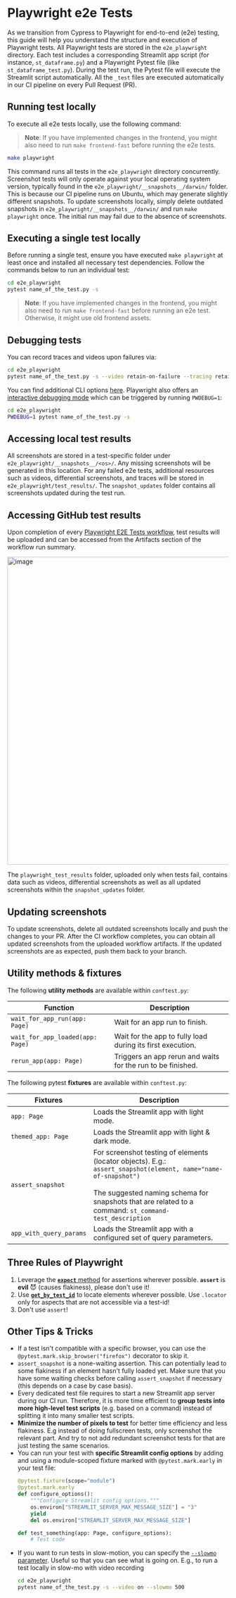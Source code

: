 # Playwright e2e Tests

As we transition from Cypress to Playwright for end-to-end (e2e) testing, this guide will help you understand the structure and execution of Playwright tests. All Playwright tests are stored in the `e2e_playwright` directory. Each test includes a corresponding Streamlit app script (for instance, `st_dataframe.py`) and a Playwright Pytest file (like `st_dataframe_test.py`). During the test run, the Pytest file will execute the Streamlit script automatically. All the `_test` files are executed automatically in our CI pipeline on every Pull Request (PR).

## Running test locally

To execute all e2e tests locally, use the following command:

> **Note**:
> If you have implemented changes in the frontend, you might also need to run `make frontend-fast` before running the e2e tests.

```bash
make playwright
```

This command runs all tests in the `e2e_playwright` directory concurrently. Screenshot tests will only operate against your local operating system version, typically found in the `e2e_playwright/__snapshots__/darwin/` folder. This is because our CI pipeline runs on Ubuntu, which may generate slightly different snapshots. To update screenshots locally, simply delete outdated snapshots in `e2e_playwright/__snapshots__/darwin/` and run `make playwright` once. The initial run may fail due to the absence of screenshots.

## Executing a single test locally

Before running a single test, ensure you have executed `make playwright` at least once and installed all necessary test dependencies. Follow the commands below to run an individual test:

```bash
cd e2e_playwright
pytest name_of_the_test.py -s
```

> **Note**:
> If you have implemented changes in the frontend, you might also need to run `make frontend-fast` before running an e2e test. Otherwise, it might use old frontend assets.

## Debugging tests

You can record traces and videos upon failures via:

```bash
cd e2e_playwright
pytest name_of_the_test.py -s --video retain-on-failure --tracing retain-on-failure
```

You can find additional CLI options [here](https://playwright.dev/python/docs/test-runners#cli-arguments). Playwright also offers an [interactive debugging mode](https://playwright.dev/python/docs/debug) which can be triggered by running `PWDEBUG=1`:

```bash
cd e2e_playwright
PWDEBUG=1 pytest name_of_the_test.py -s
```

## Accessing local test results

All screenshots are stored in a test-specific folder under `e2e_playwright/__snapshots__/<os>/`. Any missing screenshots will be generated in this location. For any failed e2e tests, additional resources such as videos, differential screenshots, and traces will be stored in `e2e_playwright/test_results/`. The `snapshot_updates` folder contains all screenshots updated during the test run.

## Accessing GitHub test results

Upon completion of every [Playwright E2E Tests workflow](https://github.com/streamlit/streamlit/actions/workflows/playwright.yml), test results will be uploaded and can be accessed from the Artifacts section of the workflow run summary.

<img width="700" alt="image" src="https://github.com/streamlit/streamlit/assets/2852129/3c7f7739-7ced-4d93-b131-9628c83bc49e">

The `playwright_test_results` folder, uploaded only when tests fail, contains data such as videos, differential screenshots as well as all updated screenshots within the `snapshot_updates` folder.

## Updating screenshots

To update screenshots, delete all outdated screenshots locally and push the changes to your PR. After the CI workflow completes, you can obtain all updated screenshots from the uploaded workflow artifacts. If the updated screenshots are as expected, push them back to your branch.

## Utility methods & fixtures

The following **utility methods** are available within `conftest.py`:

| Function | Description |
|----------|-------------|
| `wait_for_app_run(app: Page)` | Wait for an app run to finish. |
| `wait_for_app_loaded(app: Page)` | Wait for the app to fully load during its first execution. |
| `rerun_app(app: Page)` | Triggers an app rerun and waits for the run to be finished. |

The following pytest **fixtures** are available within `conftest.py`:

| Fixtures | Description |
|----------|-------------|
| `app: Page` | Loads the Streamlit app with light mode. |
| `themed_app: Page` | Loads the Streamlit app with light & dark mode. |
| `assert_snapshot` | For screenshot testing of elements (locator objects). E.g.: `assert_snapshot(element, name="name-of-snapshot")` <br><br> The suggested naming schema for snapshots that are related to a command: `st_command-test_description` |
| `app_with_query_params` | Loads the Streamlit app with a configured set of query parameters. |

## Three Rules of Playwright

1. Leverage the [**`expect`** method](https://playwright.dev/python/docs/test-assertions) for assertions wherever possible. **`assert`** is **evil** 😈 (causes flakiness), please don't use it!
2. Use [**`get_by_test_id`**](https://playwright.dev/python/docs/api/class-page#page-get-by-test-id) to locate elements wherever possible. Use `.locator` only for aspects that are not accessible via a test-id!
3. Don't use `assert`!

## Other Tips & Tricks

- If a test isn't compatible with a specific browser, you can use the `@pytest.mark.skip_browser("firefox")` decorator to skip it.
- `assert_snapshot` is a none-waiting assertion. This can potentially lead to some flakiness if an element hasn't fully loaded yet. Make sure that you have some waiting checks before calling `assert_snapshot` if necessary (this depends on a case by case basis).
- Every dedicated test file requires to start a new Streamlit app server during our CI run. Therefore, it is more time efficient to **group tests into more high-level test scripts** (e.g. based on a command) instead of splitting it into many smaller test scripts.
- **Minimize the number of pixels to test** for better time efficiency and less flakiness. E.g instead of doing fullscreen tests, only screenshot the relevant part. And try to not add redundant screenshot tests for that are just testing the same scenarios.
- You can run your test with **specific Streamlit config options** by adding and using a module-scoped fixture marked with `@pytest.mark.early` in your test file:
  ```python
  @pytest.fixture(scope="module")
  @pytest.mark.early
  def configure_options():
      """Configure Streamlit config options."""
      os.environ["STREAMLIT_SERVER_MAX_MESSAGE_SIZE"] = "3"
      yield
      del os.environ["STREAMLIT_SERVER_MAX_MESSAGE_SIZE"]

  def test_something(app: Page, configure_options):
      # Test code
  ```
- If you want to run tests in slow-motion, you can specify the [`--slowmo` parameter](https://playwright.dev/python/docs/test-runners#configure-slow-mo). Useful so that you can see what is going on. E.g., to run a test locally in slow-mo with video recording
    ```bash
    cd e2e_playwright
    pytest name_of_the_test.py -s --video on --slowmo 500
    ```
